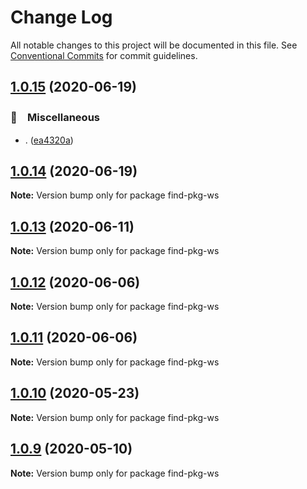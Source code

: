 # Change Log

All notable changes to this project will be documented in this file.
See [Conventional Commits](https://conventionalcommits.org) for commit guidelines.

## [1.0.15](https://github.com/bluelovers/find-pkg-ws/compare/find-pkg-ws@1.0.14...find-pkg-ws@1.0.15) (2020-06-19)


### 🔖　Miscellaneous

* . ([ea4320a](https://github.com/bluelovers/find-pkg-ws/commit/ea4320a8885ccaa448e343856818d08cfc2f1992))





## [1.0.14](https://github.com/bluelovers/find-pkg-ws/compare/find-pkg-ws@1.0.13...find-pkg-ws@1.0.14) (2020-06-19)

**Note:** Version bump only for package find-pkg-ws





## [1.0.13](https://github.com/bluelovers/find-pkg-ws/compare/find-pkg-ws@1.0.12...find-pkg-ws@1.0.13) (2020-06-11)

**Note:** Version bump only for package find-pkg-ws





## [1.0.12](https://github.com/bluelovers/find-pkg-ws/compare/find-pkg-ws@1.0.11...find-pkg-ws@1.0.12) (2020-06-06)

**Note:** Version bump only for package find-pkg-ws





## [1.0.11](https://github.com/bluelovers/find-pkg-ws/compare/find-pkg-ws@1.0.10...find-pkg-ws@1.0.11) (2020-06-06)

**Note:** Version bump only for package find-pkg-ws





## [1.0.10](https://github.com/bluelovers/find-pkg-ws/compare/find-pkg-ws@1.0.9...find-pkg-ws@1.0.10) (2020-05-23)

**Note:** Version bump only for package find-pkg-ws





## [1.0.9](https://github.com/bluelovers/find-pkg-ws/compare/find-pkg-ws@1.0.8...find-pkg-ws@1.0.9) (2020-05-10)

**Note:** Version bump only for package find-pkg-ws
